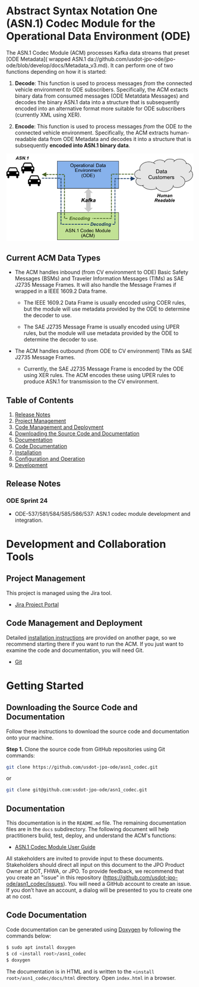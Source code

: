 # Abstract Syntax Notation One (ASN.1) Codec Module for the Operational Data Environment (ODE)

The ASN.1 Codec Module (ACM) processes Kafka data streams that preset 
[ODE Metadata]( wrapped ASN.1 da://github.com/usdot-jpo-ode/jpo-ode/blob/develop/docs/Metadata_v3.md).
It can perform one of two functions depending on how it is started:

1. **Decode**: This function is used to process messages *from* the connected
vehicle environment *to* ODE subscribers. Specifically, the ACM extacts binary
data from consumed messages (ODE Metatdata Messages) and decodes the binary
ASN.1 data into a structure that is subsequently encoded into an alternative
format more suitable for ODE subscribers (currently XML using XER).

1. **Encode**: This function is used to process messages *from* the ODE *to*
the connected vehicle environment. Specifically, the ACM extracts
human-readable data from ODE Metadata and decodes it into a structure that
is subsequently **encoded into ASN.1 binary data**.

![ASN.1 Codec Operations](docs/graphics/asn1codec-operations.png)

## Current ACM Data Types

- The ACM handles inbound (from CV environment to ODE) Basic Safety Messages (BSMs)
and Traveler Information Messages (TIMs) as SAE J2735 Message Frames. It will also
handle the Message Frames if wrapped in a IEEE 1609.2 Data frame.

	 - The IEEE 1609.2 Data Frame is usually encoded using COER rules, but the
       module will use metadata provided by the ODE to determine the decoder to use.

	 - The SAE J2735 Message Frame is usually encoded using UPER rules, but the
	   module will use metadata provided by the ODE to determine the decoder to use.
     
- The ACM handles outbound (from ODE to CV environment) TIMs as SAE J2735 Message Frames.

	 - Currently, the SAE J2735 Message Frame is encoded by the ODE using XER
       rules. The ACM encodes these using UPER rules to produce ASN.1 for transmission
       to the CV environment.

## Table of Contents

1. [Release Notes](#release-notes)
1. [Project Management](#project-management)
1. [Code Management and Deployment](#code-management-and-deployment)
1. [Downloading the Source Code and Documentation](#downloading-the-source-code-and-documentation)
1. [Documentation](#documentation)
1. [Code Documentation](#code-documentation)
1. [Installation](docs/installation.md)
1. [Configuration and Operation](docs/configuration.md)
1. [Development](docs/coding-standards.md)

## Release Notes

### ODE Sprint 24

- ODE-537/581/584/585/586/537: ASN.1 codec module development and integration. 

# Development and Collaboration Tools

## Project Management

This project is managed using the Jira tool.

- [Jira Project Portal](https://usdotjpoode.atlassian.net/secure/Dashboard.jsp)

## Code Management and Deployment

Detailed [installation instructions](docs/installation.md) are provided on another page, so we recommend starting there
if you want to run the ACM. If you just want to examine the code and documentation, you will need Git.

- [Git](https://git-scm.com/)

# Getting Started

## Downloading the Source Code and Documentation

Follow these instructions to download the source code and documentation onto your machine.

**Step 1.** Clone the source code from GitHub repositories using Git commands:

```bash
git clone https://github.com/usdot-jpo-ode/asn1_codec.git
```
or

```bash
git clone git@github.com:usdot-jpo-ode/asn1_codec.git
```

## Documentation

This documentation is in the `README.md` file. The remaining documentation files are in the `docs` subdirectory.  The
following document will help practitioners build, test, deploy, and understand the ACM's functions:

- [ASN.1 Codec Module User Guide](docs/acm_user_manual.docx)

All stakeholders are invited to provide input to these documents. Stakeholders should direct all input on this document
to the JPO Product Owner at DOT, FHWA, or JPO. To provide feedback, we recommend that you create an "issue" in this
repository (https://github.com/usdot-jpo-ode/asn1_codec/issues). You will need a GitHub account to create an issue. If you
don’t have an account, a dialog will be presented to you to create one at no cost.

## Code Documentation

Code documentation can be generated using [Doxygen](https://www.doxygen.org) by following the commands below:

```bash
$ sudo apt install doxygen
$ cd <install root>/asn1_codec
$ doxygen
```

The documentation is in HTML and is written to the `<install root>/asn1_codec/docs/html` directory. Open `index.html` in a
browser.




 


